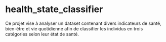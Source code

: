 # health_state_classifier
Ce projet vise à analyser un dataset contenant divers indicateurs de santé, bien-être et vie quotidienne afin de classifier les individus en trois catégories selon leur état de santé.
